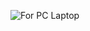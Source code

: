 ![For PC   Laptop](https://github.com/darkfat123/TodoList-Web-App/assets/140593160/f0687383-5e78-4159-b307-af86fa41fba3)
